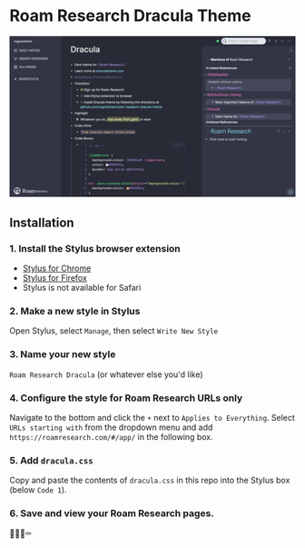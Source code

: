 # Roam Research Dracula Theme

![Screenshot of Roam Research with Dracula Theme](dracula-screenshot.png)

## Installation

### 1. Install the Stylus browser extension

  - [Stylus for Chrome](https://chrome.google.com/webstore/detail/stylus/clngdbkpkpeebahjckkjfobafhncgmne?hl=en)
  - [Stylus for Firefox](https://addons.mozilla.org/en-US/firefox/addon/styl-us/)
  - Stylus is not available for Safari

### 2. Make a new style in Stylus

Open Stylus, select `Manage`, then select `Write New Style`

### 3. Name your new style

`Roam Research Dracula` (or whatever else you'd like)

### 4. Configure the style for Roam Research URLs only

Navigate to the bottom and click the `+` next to `Applies to Everything`. Select `URLs starting with` from the dropdown menu and add `https://roamresearch.com/#/app/` in the following box.

### 5. Add `dracula.css` 

Copy and paste the contents of `dracula.css` in this repo into the Stylus box (below `Code 1`).

### 6. Save and view your Roam Research pages.

🧛‍♂️🦇⚰️

